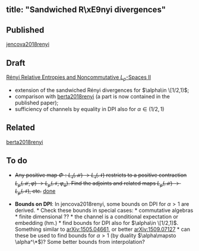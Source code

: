 title: "Sandwiched R\xE9nyi divergences"
---
## Published 

[jencova2018renyi](jencova2018renyi)


## Draft 

[Rényi Relative Entropies and Noncommutative $L_p$-Spaces II](sandwiched/part2.pdf)

* extension of the sandwiched Rényi divergences for $\alpha\in \[1/2,1)$;
* comparison with [berta2018renyi](berta2018renyi)  (a part is now contained in the published paper);
* sufficiency of channels by equality in DPI also for $\alpha\in (1/2,1)$


## Related

[berta2018renyi](berta2018renyi)

## To do

* <del>Any positive map $\Phi: L_1(\mathcal M)\to L_1(\mathcal N)$ restricts to a positive contraction $L_p(\mathcal M,\varphi)\to L_p(\mathcal N,\varphi_0)$. 
Find the adjoints and related maps $L_p(\mathcal M)\to L_p(\mathcal N)$, etc.</del> [done](sandwiched/dual_maps.pdf)

* **Bounds on DPI**: In jencova2018renyi, some bounds on DPI for $\alpha>1$ are derived. 
      * Check these bounds in special cases:
           * commutative algebras
           * finite dimensional ??
           * the channel is a conditional expectation or embedding (hm.)
      * find bounds for DPI also for $\alpha\in \[1/2,1)$. Something similar to  [arXiv:1505.04661](https://arxiv.org/abs/1505.04661), or better [arXiv:1509.07127](https://arxiv.org/abs/1509.07127)
      * can these be used to find bounds for $\alpha>1$ (by duality $\alpha\mapsto \alpha^\*$)? Some better bounds from interpolation?